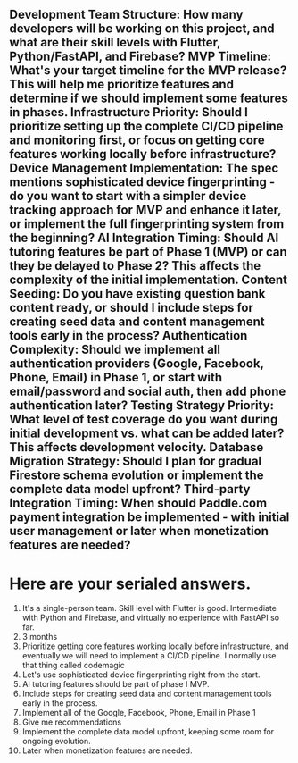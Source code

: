 Development Team Structure: How many developers will be working on this project, and what are their skill levels with Flutter, Python/FastAPI, and Firebase?
MVP Timeline: What's your target timeline for the MVP release? This will help me prioritize features and determine if we should implement some features in phases.
Infrastructure Priority: Should I prioritize setting up the complete CI/CD pipeline and monitoring first, or focus on getting core features working locally before infrastructure?
Device Management Implementation: The spec mentions sophisticated device fingerprinting - do you want to start with a simpler device tracking approach for MVP and enhance it later, or implement the full fingerprinting system from the beginning?
AI Integration Timing: Should AI tutoring features be part of Phase 1 (MVP) or can they be delayed to Phase 2? This affects the complexity of the initial implementation.
Content Seeding: Do you have existing question bank content ready, or should I include steps for creating seed data and content management tools early in the process?
Authentication Complexity: Should we implement all authentication providers (Google, Facebook, Phone, Email) in Phase 1, or start with email/password and social auth, then add phone authentication later?
Testing Strategy Priority: What level of test coverage do you want during initial development vs. what can be added later? This affects development velocity.
Database Migration Strategy: Should I plan for gradual Firestore schema evolution or implement the complete data model upfront?
Third-party Integration Timing: When should Paddle.com payment integration be implemented - with initial user management or later when monetization features are needed?
-----
# Here are your serialed  answers.
1. It's a single-person team. Skill level with Flutter is good. Intermediate with Python and Firebase, and virtually no experience with FastAPI so far.
2. 3 months
3. Prioritize getting core features working locally before infrastructure, and eventually we will need to implement a CI/CD pipeline. I normally use that thing called codemagic
4. Let's use sophisticated device fingerprinting right from the start.
5. AI tutoring features should be part of phase I MVP.
6. Include steps for creating seed data and content management tools early in the process.
7. Implement all of the Google, Facebook, Phone, Email in Phase 1
8. Give me recommendations
9. Implement the complete data model upfront, keeping some room for ongoing evolution.
10. Later when monetization features are needed.